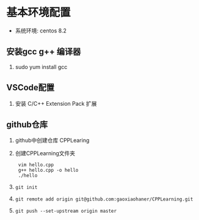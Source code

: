 
# 基本环境配置
- 系统环境: centos 8.2
## 安装gcc g++ 编译器
1. sudo yum install gcc
## VSCode配置
1. 安装 C/C++ Extension Pack 扩展

## github仓库
1. github中创建仓库 CPPLearing
2. 创建CPPLearning文件夹

        vim hello.cpp 
        g++ hello.cpp -o hello
        ./hello
3. `` git init ``
4. `` git remote add origin git@github.com:gaoxiaohaner/CPPLearning.git ``
5. `` git push --set-upstream origin master ``
